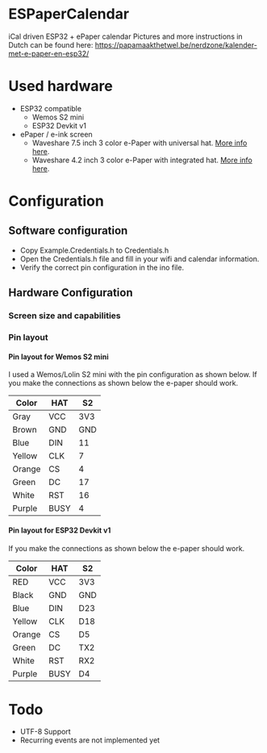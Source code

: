 # ESPaperCalendar
 iCal driven ESP32 + ePaper calendar
 Pictures and more instructions in Dutch can be found here: https://papamaakthetwel.be/nerdzone/kalender-met-e-paper-en-esp32/

# Used hardware
- ESP32 compatible
    - Wemos S2 mini
    - ESP32 Devkit v1
- ePaper / e-ink screen
    - Waveshare 7.5 inch 3 color e-Paper with universal hat. [More info here](https://www.waveshare.com/e-paper-driver-hat.htm).
    - Waveshare 4.2 inch 3 color e-Paper with integrated hat. [More info here](https://www.waveshare.com/4.2inch-e-paper-module-b.htm).
# Configuration
## Software configuration
- Copy Example.Credentials.h to Credentials.h
- Open the Credentials.h file and fill in your wifi and calendar information.
- Verify the correct pin configuration in the ino file.

## Hardware Configuration

### Screen size and capabilities


### Pin layout
#### Pin layout for Wemos S2 mini
I used a Wemos/Lolin S2 mini with the pin configuration as shown below. If you make the connections as shown below the e-paper should work.

|Color|HAT|S2|
|-|-|-|
|Gray|VCC|3V3|
|Brown|GND|GND|
|Blue|DIN|11|
|Yellow|CLK|7|
|Orange|CS|4|
|Green|DC|17|
|White|RST|16|
|Purple|BUSY|4|

#### Pin layout for ESP32 Devkit v1
If you make the connections as shown below the e-paper should work.

|Color|HAT|S2|
|-|-|-|
|RED|VCC|3V3|
|Black|GND|GND|
|Blue|DIN|D23|
|Yellow|CLK|D18|
|Orange|CS|D5|
|Green|DC|TX2|
|White|RST|RX2|
|Purple|BUSY|D4|


# Todo
- UTF-8 Support
- Recurring events are not implemented yet
